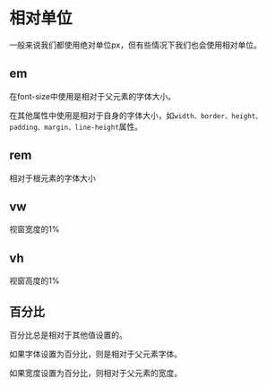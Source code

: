 # 相对单位

一般来说我们都使用绝对单位px，但有些情况下我们也会使用相对单位。

## em

在font-size中使用是相对于父元素的字体大小。

在其他属性中使用是相对于自身的字体大小，如`width、border、height、padding、margin、line-height`属性。

## rem

相对于根元素的字体大小

## vw

视窗宽度的1%

## vh

视窗高度的1%

## 百分比

百分比总是相对于其他值设置的。

如果字体设置为百分比，则是相对于父元素字体。

如果宽度设置为百分比，则相对于父元素的宽度。

